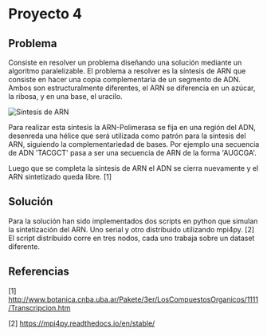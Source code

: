 # Proyecto 4

## Problema

Consiste en resolver un problema diseñando una solución mediante un algoritmo paralelizable. El problema a resolver es la síntesis de ARN que consiste en hacer una copia complementaria de un segmento de ADN. Ambos son estructuralmente diferentes, el ARN se diferencia en un azúcar, la ribosa, y en una base, el uracilo. 

![Síntesis de ARN](http://www.botanica.cnba.uba.ar/Pakete/3er/LosCompuestosOrganicos/1111/Transcripcion_archivos/image002.gif)

Para realizar esta síntesis la ARN-Polimerasa se fija en una región del ADN, desenreda una hélice que será utilizada como patrón para la síntesis del ARN, siguiendo la complementariedad de bases. Por ejemplo una secuencia de ADN 'TACGCT' pasa a ser una secuencia de ARN de la forma 'AUGCGA'. 

Luego que se completa la síntesis de ARN el ADN se cierra nuevamente y el ARN sintetizado queda libre. [1]


## Solución

Para la solución han sido implementados dos scripts en python que simulan la sintetización del ARN. Uno serial y otro distribuido utilizando mpi4py. [2]  El script distribuido corre en tres nodos, cada uno trabaja sobre un dataset diferente. 

## Referencias

[1] http://www.botanica.cnba.uba.ar/Pakete/3er/LosCompuestosOrganicos/1111/Transcripcion.htm

[2] https://mpi4py.readthedocs.io/en/stable/
